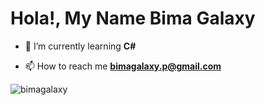 <h1>Hola!, My Name Bima Galaxy</h1>

- 🌱 I’m currently learning **C#**

- 📫 How to reach me **bimagalaxy.p@gmail.com**

<p><img align="center" src="https://github-readme-stats.vercel.app/api/top-langs?username=bimagalaxy&show_icons=true&locale=en&layout=compact" alt="bimagalaxy" /></p>
